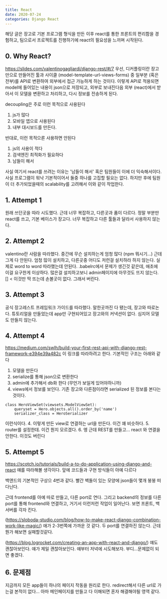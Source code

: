 ```yaml
---
title: React
date: 2020-07-24
categories: Django React
---
```


해당 글은 장고로 기본 프로그램 형식을 만든 이후 react를 통한 프론트의 편리함을 경험하고, 팀으로서 프로젝트를 진행하기에 react의 필요성을 느끼며 시작된다.

## 0. Why React?

https://slides.com/valentinogagliardi/django-rest/#/7
우선, 디커플링이란 장고만으로 만들어진 툴과 사이클 (model-template-url-views-forms) 중 일부분 (혹은 전부)를 API로 변환하여 외부에서 접근 가능하게 하는 것이다.
이렇게 API로 적용되면 model에 들어있는 내용이 json으로 저장되고, 외부로 보내진다음 외부 (react)에서 받아서 이 모델을 변환하고 처리하고, 다시 정보를 전송하게 된다.

decoupling은 주로 이런 목적으로 사용된다
1. js가 많다
2. 모바일 앱으로 사용된다
3. 내부 대시보드를 만든다.

반대로, 이런 목적으론 사용하면 안된다
1. js의 사용이 적다
2. 검색엔진 최적화가 필요하다
3. 남들이 해서

사실 여기서 react를 쓰려는 이유는 '남들이 해서' 혹은 팀원들이 이에 더 익숙해서이다.
사실 프로그램이 워낙 기본적이어서 둘중 하나를 고집할 필요는 없다. 하지만 후에 팀원이 더 추가되었을때의 scalability를 고려해서 이와 같이 작업한다.

## 1. Attempt 1

원래 쓰던곳을 따라 시도했다.
근데 너무 복잡하고, 다른곳과 품이 다르다. 정말 부분만 react를 쓰고, 기본 베이스가 장고다. 너무 복잡하고 다른 툴들과 달라서 사용하지 않는다.

## 2. Attempt 2

valentino란 사람을 따라했다.
중간에 무슨 설치하는게 엄청 많다 (npm 뭐시기...) 근데 그게 다 안된다. 엄청 많이 설치하고, 다른곳중 어디도 저런걸 설치하라 하지 않는다.
실제로 word to word 따라했는데 안된다. .babelrc에서 문제가 생긴것 같은데, 애초에 이걸 요구한게 이상하다.
많은걸 설치하고보니 admin페이지에 아무것도 뜨지 않는다. [] < 이것만 딱 뜨는데 손볼곳이 없다. 그래서 버린다.

## 3. Attempt 3

공식 장고레스트 프레임워크 가이드를 따라했다. 말한곳까진 다 됐는데, 장고와 따로논다. 튜토리얼을 만들었는데 app만 구현되어있고 장고와의 커낵션이 없다. 심지어 모델도 만들지 않는다.

## 4. Attempt 4

https://medium.com/swlh/build-your-first-rest-api-with-django-rest-framework-e394e39a482c
이 링크를 따라하려고 한다. 
기본적인 구조는 아래와 같다

1. 모델을 만든다
2. serialize를 통해 json으로 변환한다
3. admin에 추가해서 db화 한다 (무언가 보일게 있어야하니까)
4. views에서 정보를 보인다. 기존 장고와 다른점이라면 serialized 된 정보를 본다는 것이다. 
```
class HeroViewSet(viewsets.ModelViewSet):
    queryset = Hero.objects.all().order_by('name')
    serializer_class = HeroSerializer
  ```
이런식이다.
4. 이렇게 만든 view로 연결하는 url을 만든다. 이건 꽤 비슷하다.
5. router를 설정한데. 이건 뭔지 모르겠다.
6. 엥 근데 REST를 만들고... react 와 연결을 안한다. 이것도 버린다

## 5. Attempt 5

https://scotch.io/tutorials/build-a-to-do-application-using-django-and-react
얘를 따라해볼 생각이다. 앞에 코드들과 구현 방식들이 아예 다르다

백앤드의 기본적인 구상으 4번과 같다. 빨간 벽돌이 있는 모양에 json들이 몇개 붕붕 떠다닌다.

근데 frontend를 아예 따로 만들고, 다른 port로 연다. 
그리고 backend의 정보를 다른 port를 통해 frontend와 연결하고, 거기서 이런저런 작업이 일어난다.
보면 프론트, 백 서버를 각자 킨다.

(https://sloboda-studio.com/blog/how-to-make-react-django-combination-work-like-magic/) 애가 2-3번쪽에 가까운 것 같다. 두 port를 연결하진 않는다.
근데 뭔가 해보면 실패할것같다.

(https://blog.logrocket.com/creating-an-app-with-react-and-django/) 얘도 괜찮아보인다. 얘가 제일 괜찮아보인다. 얘부터 저녁에 시도해보자.
부디...문제없이 되면 좋겠다.


## 6. 문제점

지금까지 모든 app들이 하나의 페이지 작동을 원리로 한다. redirect해서 다른 url로 가는걸 본적이 없다... 
아마 메인페이지를 만들고 다 이해되면 혼자 해결해야될 영역 같다.
